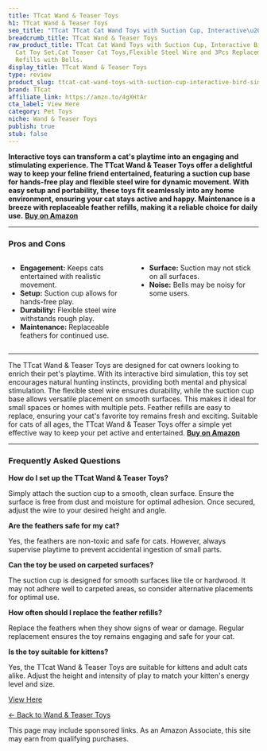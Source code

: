 ```yaml
---
title: TTcat Wand & Teaser Toys
h1: TTcat Wand & Teaser Toys
seo_title: "TTcat TTcat Cat Wand Toys with Suction Cup, Interactive\u2026"
breadcrumb_title: TTcat Wand & Teaser Toys
raw_product_title: TTcat Cat Wand Toys with Suction Cup, Interactive Bird Simulation
  Cat Toy Set,Cat Teaser Cat Toys,Flexible Steel Wire and 3Pcs Replacement Feather
  Refills with Bells.
display_title: TTcat Wand & Teaser Toys
type: review
product_slug: ttcat-cat-wand-toys-with-suction-cup-interactive-bird-simulation-cat-to-ec270d0b
brand: TTcat
affiliate_link: https://amzn.to/4gXHtAr
cta_label: View Here
category: Pet Toys
niche: Wand & Teaser Toys
publish: true
stub: false
---
```


<div id="intro" class="full-width">
  <p><strong>Interactive toys can transform a cat's playtime into an engaging and stimulating experience. The TTcat Wand & Teaser Toys offer a delightful way to keep your feline friend entertained, featuring a suction cup base for hands-free play and flexible steel wire for dynamic movement. With easy setup and portability, these toys fit seamlessly into any home environment, ensuring your cat stays active and happy. Maintenance is a breeze with replaceable feather refills, making it a reliable choice for daily use.</strong> <a href="https://amzn.to/4gXHtAr" rel="nofollow sponsored noopener" target="_blank"><strong>Buy on Amazon</strong></a></p>
</div>

<hr />
<h3 id="pros-cons">Pros and Cons</h3>
<div class="pc-grid" style="display:grid;grid-template-columns:1fr 1fr;gap:16px;">
  <ul>
    <li><strong>Engagement:</strong> Keeps cats entertained with realistic movement.</li>
    <li><strong>Setup:</strong> Suction cup allows for hands-free play.</li>
    <li><strong>Durability:</strong> Flexible steel wire withstands rough play.</li>
    <li><strong>Maintenance:</strong> Replaceable feathers for continued use.</li>
  </ul>
  <ul>
    <li><strong>Surface:</strong> Suction may not stick on all surfaces.</li>
    <li><strong>Noise:</strong> Bells may be noisy for some users.</li>
  </ul>
</div>
<hr />

<div class="full-width">
  <p>The TTcat Wand & Teaser Toys are designed for cat owners looking to enrich their pet's playtime. With its interactive bird simulation, this toy set encourages natural hunting instincts, providing both mental and physical stimulation. The flexible steel wire ensures durability, while the suction cup base allows versatile placement on smooth surfaces. This makes it ideal for small spaces or homes with multiple pets. Feather refills are easy to replace, ensuring your cat's favorite toy remains fresh and exciting. Suitable for cats of all ages, the TTcat Wand & Teaser Toys offer a simple yet effective way to keep your pet active and entertained. <a href="https://amzn.to/4gXHtAr" rel="nofollow sponsored noopener" target="_blank"><strong>Buy on Amazon</strong></a></p>
</div>

<hr />
<h3 id="faqs">Frequently Asked Questions</h3>

<p><strong>How do I set up the TTcat Wand & Teaser Toys?</strong></p>
<p>Simply attach the suction cup to a smooth, clean surface. Ensure the surface is free from dust and moisture for optimal adhesion. Once secured, adjust the wire to your desired height and angle.</p>

<p><strong>Are the feathers safe for my cat?</strong></p>
<p>Yes, the feathers are non-toxic and safe for cats. However, always supervise playtime to prevent accidental ingestion of small parts.</p>

<p><strong>Can the toy be used on carpeted surfaces?</strong></p>
<p>The suction cup is designed for smooth surfaces like tile or hardwood. It may not adhere well to carpeted areas, so consider alternative placements for optimal use.</p>

<p><strong>How often should I replace the feather refills?</strong></p>
<p>Replace the feathers when they show signs of wear or damage. Regular replacement ensures the toy remains engaging and safe for your cat.</p>

<p><strong>Is the toy suitable for kittens?</strong></p>
<p>Yes, the TTcat Wand & Teaser Toys are suitable for kittens and adult cats alike. Adjust the height and intensity of play to match your kitten's energy level and size.</p>
<p><a class="btn" href="https://amzn.to/4gXHtAr" target="_blank" rel="nofollow sponsored noopener">View Here</a></p>
<p><a href="/roundups/pet-toys/wand-teaser-toys/">← Back to Wand & Teaser Toys</a></p>
<aside class="disclosure">This page may include sponsored links. As an Amazon Associate, this site may earn from qualifying purchases.</aside>
